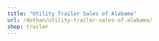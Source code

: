 ```yaml
---
title: "Utility Trailer Sales of Alabama"
url: /dothan/utility-trailer-sales-of-alabama/
shop: trailer
---
```

